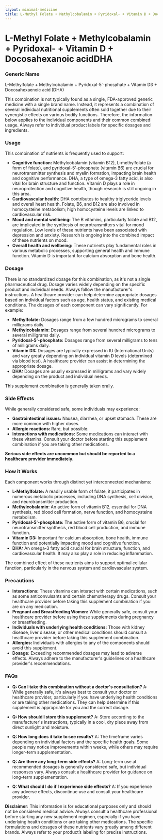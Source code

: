 ```yaml
---
layout: minimal-medicine
title: L-Methyl Folate + Methylcobalamin + Pyridoxal- + Vitamin D + Docosahexanoic acidDHA
---
```


# L-Methyl Folate + Methylcobalamin + Pyridoxal- + Vitamin D + Docosahexanoic acidDHA
### Generic Name
L-Methylfolate + Methylcobalamin + Pyridoxal-5'-phosphate + Vitamin D3 + Docosahexaenoic acid (DHA)


This combination is not typically found as a single, FDA-approved generic medicine with a single brand name.  Instead, it represents a combination of several individual nutritional supplements often sold together due to their synergistic effects on various bodily functions.  Therefore, the information below applies to the individual components and their common combined usage.  Always refer to individual product labels for specific dosages and ingredients.


### Usage

This combination of nutrients is frequently used to support:

* **Cognitive function:** Methylcobalamin (vitamin B12), L-methylfolate (a form of folate), and pyridoxal-5'-phosphate (vitamin B6) are crucial for neurotransmitter synthesis and myelin formation, impacting brain health and cognitive performance. DHA, a type of omega-3 fatty acid, is also vital for brain structure and function. Vitamin D plays a role in neuroprotection and cognitive health, though research is still ongoing in this area.
* **Cardiovascular health:** DHA contributes to healthy triglyceride levels and overall heart health. Folate, B6, and B12 are also involved in homocysteine metabolism; high homocysteine levels are linked to cardiovascular risk.
* **Mood and mental wellbeing:**  The B vitamins, particularly folate and B12, are implicated in the synthesis of neurotransmitters vital for mood regulation.  Low levels of these nutrients have been associated with depression and anxiety.  Research is ongoing into the combined impact of these nutrients on mood.
* **Overall health and wellbeing:**  These nutrients play fundamental roles in various metabolic processes, supporting general health and immune function. Vitamin D is important for calcium absorption and bone health.


### Dosage

There is no standardized dosage for this combination, as it's not a single pharmaceutical drug.  Dosage varies widely depending on the specific product and individual needs.  Always follow the manufacturer's instructions.  A healthcare provider can help determine appropriate dosages based on individual factors such as age, health status, and existing medical conditions.  The dosages of each component can vary significantly. For example:

* **Methylfolate:**  Dosages range from a few hundred micrograms to several milligrams daily.
* **Methylcobalamin:** Dosages range from several hundred micrograms to several milligrams daily.
* **Pyridoxal-5'-phosphate:** Dosages range from several milligrams to tens of milligrams daily.
* **Vitamin D3:**  Dosages are typically expressed in IU (International Units) and vary greatly depending on individual vitamin D levels (determined via blood test).  A healthcare provider can assist in determining the appropriate dosage.
* **DHA:** Dosages are usually expressed in milligrams and vary widely depending on the product and individual needs.

This supplement combination is generally taken orally.

### Side Effects

While generally considered safe, some individuals may experience:

* **Gastrointestinal issues:** Nausea, diarrhea, or upset stomach.  These are more common with higher doses.
* **Allergic reactions:**  Rare, but possible.
* **Interactions with medications:**  Some medications can interact with these vitamins. Consult your doctor before starting this supplement combination if you are taking other medications.

**Serious side effects are uncommon but should be reported to a healthcare provider immediately.**


### How it Works

Each component works through distinct yet interconnected mechanisms:

* **L-Methylfolate:**  A readily usable form of folate, it participates in numerous metabolic processes, including DNA synthesis, cell division, and neurotransmitter production.
* **Methylcobalamin:**  An active form of vitamin B12, essential for DNA synthesis, red blood cell formation, nerve function, and homocysteine metabolism.
* **Pyridoxal-5'-phosphate:** The active form of vitamin B6, crucial for neurotransmitter synthesis, red blood cell production, and immune function.
* **Vitamin D3:**  Important for calcium absorption, bone health, immune function and potentially impacting mood and cognitive function.
* **DHA:** An omega-3 fatty acid crucial for brain structure, function, and cardiovascular health.  It may also play a role in reducing inflammation.

The combined effect of these nutrients aims to support optimal cellular function, particularly in the nervous system and cardiovascular system.


### Precautions

* **Interactions:**  These vitamins can interact with certain medications, such as some anticonvulsants and certain chemotherapy drugs. Consult your healthcare provider before taking this supplement combination if you are on any medication.
* **Pregnant and Breastfeeding Women:**  While generally safe, consult your healthcare provider before using these supplements during pregnancy or breastfeeding.
* **Individuals with underlying health conditions:** Those with kidney disease, liver disease, or other medical conditions should consult a healthcare provider before taking this supplement combination.
* **Allergies:**  Individuals with allergies to any of the components should avoid this supplement.
* **Dosage:**  Exceeding recommended dosages may lead to adverse effects. Always adhere to the manufacturer's guidelines or a healthcare provider's recommendations.


### FAQs

* **Q: Can I take this combination without a doctor's consultation?**  A: While generally safe, it's always best to consult your doctor or healthcare provider, particularly if you have underlying health conditions or are taking other medications. They can help determine if this supplement is appropriate for you and the correct dosage.

* **Q: How should I store this supplement?** A: Store according to the manufacturer's instructions, typically in a cool, dry place away from direct sunlight and moisture.

* **Q: How long does it take to see results?** A: The timeframe varies depending on individual factors and the specific health goals.  Some people may notice improvements within weeks, while others may require longer-term supplementation.

* **Q: Are there any long-term side effects?** A:  Long-term use at recommended dosages is generally considered safe, but individual responses vary.  Always consult a healthcare provider for guidance on long-term supplementation.

* **Q: What should I do if I experience side effects?** A: If you experience any adverse effects, discontinue use and consult your healthcare provider.

**Disclaimer:** This information is for educational purposes only and should not be considered medical advice.  Always consult a healthcare professional before starting any new supplement regimen, especially if you have underlying health conditions or are taking other medications.  The specific formulations and dosages of these nutrients vary greatly among different brands.  Always refer to your product’s labeling for precise instructions.
